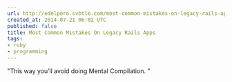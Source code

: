 ```yaml
---
url: http://edelpero.svbtle.com/most-common-mistakes-on-legacy-rails-apps
created_at: 2014-07-21 06:02 UTC
published: false
title: Most Common Mistakes On Legacy Rails Apps
tags:
- ruby
- programming
---
```


"This way you’ll avoid doing Mental Compilation. "
